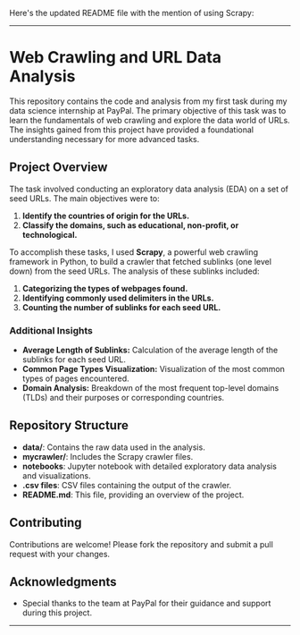 Here's the updated README file with the mention of using Scrapy:

---

# Web Crawling and URL Data Analysis

This repository contains the code and analysis from my first task during my data science internship at PayPal. The primary objective of this task was to learn the fundamentals of web crawling and explore the data world of URLs. The insights gained from this project have provided a foundational understanding necessary for more advanced tasks.

## Project Overview

The task involved conducting an exploratory data analysis (EDA) on a set of seed URLs. The main objectives were to:

1. **Identify the countries of origin for the URLs.**
2. **Classify the domains, such as educational, non-profit, or technological.**

To accomplish these tasks, I used **Scrapy**, a powerful web crawling framework in Python, to build a crawler that fetched sublinks (one level down) from the seed URLs. The analysis of these sublinks included:

1. **Categorizing the types of webpages found.**
2. **Identifying commonly used delimiters in the URLs.**
3. **Counting the number of sublinks for each seed URL.**

### Additional Insights

- **Average Length of Sublinks:** Calculation of the average length of the sublinks for each seed URL.
- **Common Page Types Visualization:** Visualization of the most common types of pages encountered.
- **Domain Analysis:** Breakdown of the most frequent top-level domains (TLDs) and their purposes or corresponding countries.


## Repository Structure

- **data/**: Contains the raw data used in the analysis.
- **mycrawler/**: Includes the Scrapy crawler files.
- **notebooks**: Jupyter notebook with detailed exploratory data analysis and visualizations.
- **.csv files**: CSV files containing the output of the crawler.
- **README.md**: This file, providing an overview of the project.


## Contributing

Contributions are welcome! Please fork the repository and submit a pull request with your changes.


## Acknowledgments

- Special thanks to the team at PayPal for their guidance and support during this project.

---
